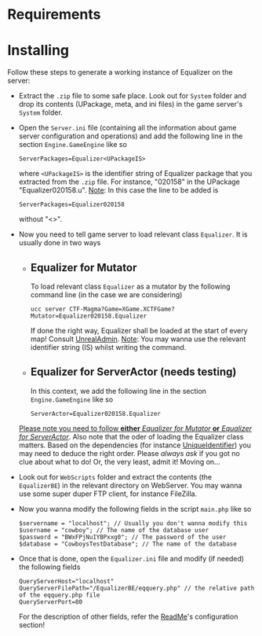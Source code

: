 # Requirements

# Installing
Follow these steps to generate a working instance of Equalizer on the server:


- Extract the ```.zip``` file to some safe place. Look out for ```System``` folder and drop its contents (UPackage, meta, and ini files) in the game server's ```System``` folder.

- Open the ```Server.ini``` file (containing all the information about game server configuration and operations) and add the following line in the section ```Engine.GameEngine```
  like so
  ```
  ServerPackages=Equalizer<UPackageIS>
  ```
  where ```<UPackageIS>``` is the identifier string of Equalizer package that you extracted from the ```.zip``` file. For instance, "020158" in the UPackage "Equalizer020158.u". 
  <ins>Note</ins>: In this case the line to be added is
  ```
  ServerPackages=Equalizer020158
  ```
  without "<>".
  
- Now you need to tell game server to load relevant class ```Equalizer```. It is usually done in two ways  
  
    - ## Equalizer for Mutator
      To load relevant class ```Equalizer``` as a mutator by the following command line (in the case we are considering)
      ```
      ucc server CTF-Magma?Game=XGame.XCTFGame?Mutator=Equalizer020158.Equalizer
      ```
      If done the right way, Equalizer shall be loaded at the start of every map! Consult [UnrealAdmin](https://wiki.unrealadmin.org/Commandline_Parameters_(UT2004)). 
      <ins>Note</ins>: You may wanna use the relevant identifier string (IS) whilst writing the command.
   
   
    - ## Equalizer for ServerActor (needs testing)
      In this context, we add the following line in the section ```Engine.GameEngine``` like so
      ```
      ServerActor=Equalizer020158.Equalizer
      ```
   <ins>Please note you need to follow **either** *Equalizer for Mutator* **or** *Equalizer for ServerActor*</ins>. Also note that the oder of loading the Equalizer class matters. 
   Based on the dependencies (for instance [UniqueIdentifier](https://github.com/ravimohan1991/Equalizer/blob/miasmactivity/UniqueIdentifier.md)) you may need to deduce the right order. Please
   *always ask* if you got no clue about what to do! Or, the very least, admit it! Moving on...
 
 - Look out for ```WebScripts``` folder and extract the contents (the ```EqualizerBE```) in the relevant directory on WebServer. You may wanna use some super duper FTP client,
   for instance FileZilla.
   
 - Now you wanna modify the following fields in the script ```main.php``` like so
   ```
   $servername = "localhost"; // Usually you don't wanna modify this
   $username = "cowboy"; // The name of the database user
   $password = "BWxFPjNuIYBPxxg0"; // The password of the user
   $database = "CowboysTestDatabase"; // The name of the database
   ```
 - Once that is done, open the ```Equalizer.ini``` file and modify (if needed) the following fields
   ```
   QueryServerHost="localhost"
   QueryServerFilePath="/EqualizerBE/eqquery.php" // the relative path of the eqquery.php file
   QueryServerPort=80
   ```
   For the description of other fields, refer the [ReadMe](https://github.com/ravimohan1991/Equalizer/blob/miasmactivity/README.md)'s configuration section!
